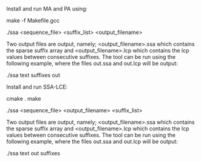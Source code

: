 Install and run MA and PA using:

make -f Makefile.gcc

./ssa <sequence_file> <suffix_list> <output_filename>

Two output files are output, namely; <output_filename>.ssa which contains the sparse suffix array and <output_filename>.lcp which contains the lcp values between consecutive suffixes. The tool can be run using the following example, where the files out.ssa and out.lcp will be output:

./ssa text suffixes out


Install and run SSA-LCE:

cmake .
make

./ssa <sequence_file> <output_filename> <suffix_list> 

Two output files are output, namely; <output_filename>.ssa which contains the sparse suffix array and <output_filename>.lcp which contains the lcp values between consecutive suffixes. The tool can be run using the following example, where the files out.ssa and out.lcp will be output:


./ssa text out suffixes
